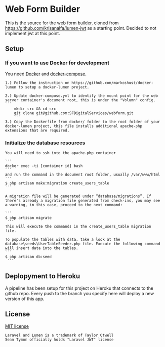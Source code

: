 # Web Form Builder 

This is the source for the web form builder, cloned from https://github.com/krisanalfa/lumen-jwt as a starting point. Decided to not implement jwt at this point.

## Setup

### If you want to use Docker for development
You need [Docker](https://github.com/docker/docker) and [docker-compose](https://github.com/docker/compose).

    1.) Follow the instruction on https://github.com/markoshust/docker-lumen to setup a docker-lumen project.
       
    2.) Update docker-compose.yml to identify the mount point for the web server container's document root, this is under the "Volumn" config.
	```
        mkdir src && cd src
        git clone git@github.com:SFDigitalServices/webform.git
        ```
    3.) Copy the Dockerfile from docker/ folder to the root folder of your docker-lumen project, this file installs additional apache-php extensions that are required.

### Initialize the database resources
    You will need to ssh into the apache-php container
    
    ```
    docker exec -ti [container id] bash
    ```
    and run the command in the document root folder, usually /var/www/html
    ```
    $ php artisan make:migration create_users_table
    ```

    A migration file will be generated under “database/migrations”. If there's already a migration file generated from check-ins, you may see a warning, in this case, proceed to the next command:
    
    ```
    $ php artisan migrate
     ```
    This will execute the commands in the create_users_table migration file.

    To populate the tables with data, take a look at the database\seeds\UserTableSeeder.php file. Execute the following command will insert data into the tables.
    ```
    $ php artisan db:seed
     ```


## Deplopyment to Heroku

A pipeline has been setup for this project on Heroku that connects to the github repo. Every push to the branch you specify here will deploy a new version of this app. 

## License

[MIT license](http://opensource.org/licenses/MIT)

```
Laravel and Lumen is a trademark of Taylor Otwell
Sean Tymon officially holds "Laravel JWT" license
```
